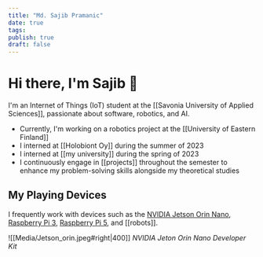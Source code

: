 ```yaml
---
title: "Md. Sajib Pramanic"
date: true
tags: 
publish: true
draft: false
---
```


# **Hi there, I'm Sajib 🤝**


I'm an Internet of Things (IoT) student at the [[Savonia University of Applied Sciences]], passionate about software, robotics, and AI.

- Currently, I'm working on a robotics project at the [[University of Eastern Finland]]
- I interned at [[Holobiont Oy]] during the summer of 2023
- I interned at [[my university]] during the spring of 2023
- I continuously engage in [[projects]] throughout the semester to enhance my problem-solving skills alongside my theoretical studies


## My Playing Devices
I frequently work with devices such as the [NVIDIA Jetson Orin Nano](https://developer.nvidia.com/embedded/learn/get-started-jetson-orin-nano-devkit),[ Raspberry Pi 3](https://www.raspberrypi.com/products/raspberry-pi-3-model-b/), [Raspberry Pi 5](https://www.raspberrypi.com/products/raspberry-pi-5/), and [[robots]].

![[Media/Jetson_orin.jpeg#right|400]]
                                      *NVIDIA Jeton Orin Nano Developer Kit*